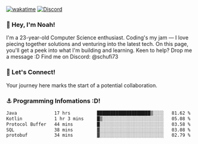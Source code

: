 [![wakatime](https://wakatime.com/badge/user/018b5c7c-fde2-4105-aa96-f5c758abb0a2.svg)](https://wakatime.com/@018b5c7c-fde2-4105-aa96-f5c758abb0a2)
[![Discord](https://img.shields.io/badge/Discord-5865F2?style=flat&logo=discord&logoColor=white)](https://discord.gg/eAW8AGXaGu)



### 👋 Hey, I'm Noah!
I'm a 23-year-old Computer Science enthusiast. Coding's my jam — I love piecing together solutions and venturing into the latest tech. On this page, you'll get a peek into what I'm building and learning. Keen to help? Drop me a message :D 
Find me on Discord: @schufi73

### 🤝 Let's Connect!
Your journey here marks the start of a potential collaboration.

### ⚓ Programming Infomations :D!
<!--START_SECTION:waka-->

```txt
Java              17 hrs          ████████████████████▒░░░░   81.62 %
Kotlin            1 hr 3 mins     █▒░░░░░░░░░░░░░░░░░░░░░░░   05.08 %
Protocol Buffer   44 mins         █░░░░░░░░░░░░░░░░░░░░░░░░   03.58 %
SQL               38 mins         ▓░░░░░░░░░░░░░░░░░░░░░░░░   03.08 %
protobuf          34 mins         ▓░░░░░░░░░░░░░░░░░░░░░░░░   02.79 %
```

<!--END_SECTION:waka-->
